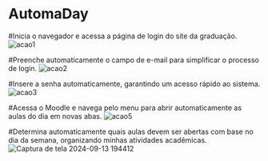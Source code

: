 # AutomaDay

#Inicia o navegador e acessa a página de login do site da graduação.
![acao1](https://github.com/user-attachments/assets/970dd542-3cc7-423b-988d-b1b7db3c1239)

#Preenche automaticamente o campo de e-mail para simplificar o processo de login.
![acao2](https://github.com/user-attachments/assets/e47926b2-b83d-4b47-945e-c6973a5f9ede)

#Insere a senha automaticamente, garantindo um acesso rápido ao sistema.
![acao3](https://github.com/user-attachments/assets/7df56e5c-ba13-4bba-bafe-54aa9c571b5f)

#Acessa o Moodle e navega pelo menu para abrir automaticamente as aulas do dia em novas abas.
![acao5](https://github.com/user-attachments/assets/d3bbd543-334a-4d5f-b022-151193a0504f)

#Determina automaticamente quais aulas devem ser abertas com base no dia da semana, organizando minhas atividades acadêmicas.
![Captura de tela 2024-09-13 194412](https://github.com/user-attachments/assets/2f3f5e99-ac89-41b6-8a9e-1244d6d11f08)
